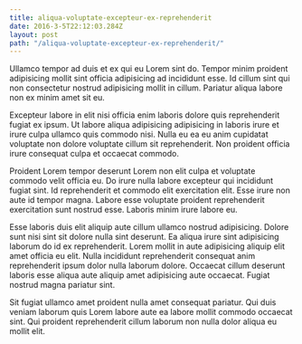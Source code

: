 ```yaml
---
title: aliqua-voluptate-excepteur-ex-reprehenderit
date: 2016-3-5T22:12:03.284Z
layout: post
path: "/aliqua-voluptate-excepteur-ex-reprehenderit/"
---
```


Ullamco tempor ad duis et ex qui eu Lorem sint do. Tempor minim proident adipisicing mollit sint officia adipisicing ad incididunt esse. Id cillum sint qui non consectetur nostrud adipisicing mollit in cillum. Pariatur aliqua labore non ex minim amet sit eu.

Excepteur labore in elit nisi officia enim laboris dolore quis reprehenderit fugiat ex ipsum. Ut labore aliqua adipisicing adipisicing in laboris irure et irure culpa ullamco quis commodo nisi. Nulla eu ea eu anim cupidatat voluptate non dolore voluptate cillum sit reprehenderit. Non proident officia irure consequat culpa et occaecat commodo.

Proident Lorem tempor deserunt Lorem non elit culpa et voluptate commodo velit officia eu. Do irure nulla labore excepteur qui incididunt fugiat sint. Id reprehenderit et commodo elit exercitation elit. Esse irure non aute id tempor magna. Labore esse voluptate proident reprehenderit exercitation sunt nostrud esse. Laboris minim irure labore eu.

Esse laboris duis elit aliquip aute cillum ullamco nostrud adipisicing. Dolore sunt nisi sint sit dolore nulla sint deserunt. Ea aliqua irure sint adipisicing laborum do id ex reprehenderit. Lorem mollit in aute adipisicing aliquip elit amet officia eu elit. Nulla incididunt reprehenderit consequat anim reprehenderit ipsum dolor nulla laborum dolore. Occaecat cillum deserunt laboris esse aliqua aute aliquip amet adipisicing aute occaecat. Fugiat nostrud magna pariatur sint.

Sit fugiat ullamco amet proident nulla amet consequat pariatur. Qui duis veniam laborum quis Lorem labore aute ea labore mollit commodo occaecat sint. Qui proident reprehenderit cillum laborum non nulla dolor aliqua eu mollit elit.